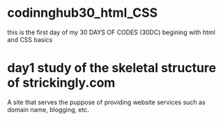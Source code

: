 # codinnghub30_html_CSS
this is the first day of my 30 DAYS OF CODES (30DC)
begining with html and CSS basics
# day1 study of the skeletal structure of strickingly.com
  A site that serves the puppose of providing website services such as domain name, blogging, etc.

